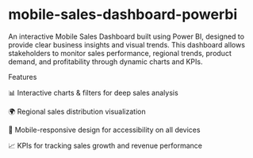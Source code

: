 # mobile-sales-dashboard-powerbi
An interactive Mobile Sales Dashboard built using Power BI, designed to provide clear business insights and visual trends.
This dashboard allows stakeholders to monitor sales performance, regional trends, product demand, and profitability through dynamic charts and KPIs.

Features

📊 Interactive charts & filters for deep sales analysis

🌍 Regional sales distribution visualization

📱 Mobile-responsive design for accessibility on all devices

📈 KPIs for tracking sales growth and revenue performance
